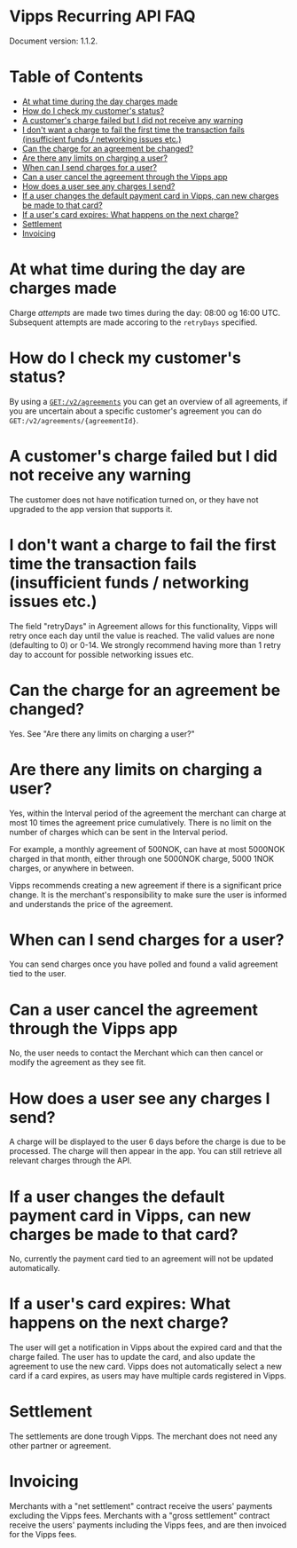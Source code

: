 # Vipps Recurring API FAQ

Document version: 1.1.2.

# Table of Contents

- [At what time during the day charges made](#at-what-time-during-the-are-day-charges-made)
- [How do I check my customer's status?](#how-do-i-check-my-customer-s-status-)
- [A customer's charge failed but I did not receive any warning](#a-customer-s-charge-failed-but-i-did-not-receive-any-warning)
- [I don't want a charge to fail the first time the transaction fails (insufficient funds / networking issues etc.)](#i-don-t-want-a-charge-to-fail-the-first-time-the-transaction-fails--insufficient-funds---networking-issues-etc-)
- [Can the charge for an agreement be changed?](#can-the-charge-for-an-agreement-be-changed-)
- [Are there any limits on charging a user?](#are-there-any-limits-on-charging-a-user-)
- [When can I send charges for a user?](#when-can-i-send-charges-for-a-user-)
- [Can a user cancel the agreement through the Vipps app](#can-a-user-cancel-the-agreement-through-the-vipps-app)
- [How does a user see any charges I send?](#how-does-a-user-see-any-charges-i-send-)
- [If a user changes the default payment card in Vipps, can new charges be made to that card?](#if-a-user-changes-the-default-payment-card-in-vipps--can-new-charges-be-made-to-that-card-)
- [If a user's card expires: What happens on the next charge?](#if-a-user-s-card-expires--what-happens-on-the-next-charge-)
- [Settlement](#settlement)
- [Invoicing](#invoicing)

# At what time during the day are charges made
Charge _attempts_ are made two times during the day: 08:00 og 16:00 UTC.
Subsequent attempts are made accoring to the `retryDays` specified.

# How do I check my customer's status?
By using a
[`GET:/v2/agreements`]()
you can get an overview of all agreements,
if you are uncertain about a specific customer's agreement you can do  
`GET:/v2/agreements/{agreementId}`.

# A customer's charge failed but I did not receive any warning
The customer does not have notification turned on,
or they have not upgraded to the app version that supports it.

# I don't want a charge to fail the first time the transaction fails (insufficient funds / networking issues etc.)
The field "retryDays" in Agreement allows for this functionality, Vipps will
retry once each day until the value is reached. The valid values are none
(defaulting to 0) or 0-14. We strongly recommend having more than 1 retry day
to account for possible networking issues etc.

# Can the charge for an agreement be changed?
Yes. See "Are there any limits on charging a user?"

# Are there any limits on charging a user?
Yes, within the Interval period of the agreement the merchant can charge at most 10
times the agreement price cumulatively. There is no limit on the number of charges
which can be sent in the Interval period.

For example, a monthly agreement of 500NOK,
can have at most 5000NOK charged in that month, either through one 5000NOK charge,
5000 1NOK charges, or anywhere in between.

Vipps recommends creating a new agreement if there is a significant price change.
It is the merchant's responsibility to make sure the user is informed and understands
the price of the agreement.

# When can I send charges for a user?
You can send charges once you have polled and found a valid agreement tied to
the user.

# Can a user cancel the agreement through the Vipps app
No, the user needs to contact the Merchant which can then cancel or modify the
agreement as they see fit.

# How does a user see any charges I send?
A charge will be displayed to the user 6 days before the charge is due to be processed.
The charge will then appear in the app. You can still retrieve all relevant
charges through the API.

# If a user changes the default payment card in Vipps, can new charges be made to that card?
No, currently the payment card tied to an agreement will not be updated automatically.

# If a user's card expires: What happens on the next charge?
The user will get a notification in Vipps about the expired card and that the charge failed.
The user has to update the card, and also update the agreement to use the new card.
Vipps does not automatically select a new card if a card expires, as users may
have multiple cards registered in Vipps.

# Settlement
The settlements are done trough Vipps.
The merchant does not need any other partner or agreement.

# Invoicing
Merchants with a "net settlement" contract receive the users' payments excluding the Vipps fees.
Merchants with a "gross settlement" contract receive the users' payments including the Vipps fees,
and are then invoiced for the Vipps fees.
